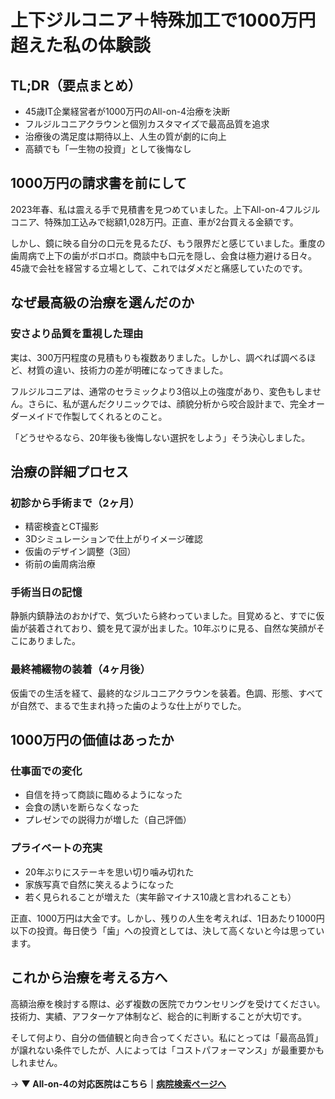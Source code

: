 # 上下ジルコニア＋特殊加工で1000万円超えた私の体験談

## TL;DR（要点まとめ）
- 45歳IT企業経営者が1000万円のAll-on-4治療を決断
- フルジルコニアクラウンと個別カスタマイズで最高品質を追求
- 治療後の満足度は期待以上、人生の質が劇的に向上
- 高額でも「一生物の投資」として後悔なし

## 1000万円の請求書を前にして

2023年春、私は震える手で見積書を見つめていました。上下All-on-4フルジルコニア、特殊加工込みで総額1,028万円。正直、車が2台買える金額です。

しかし、鏡に映る自分の口元を見るたび、もう限界だと感じていました。重度の歯周病で上下の歯がボロボロ。商談中も口元を隠し、会食は極力避ける日々。45歳で会社を経営する立場として、これではダメだと痛感していたのです。

## なぜ最高級の治療を選んだのか

### 安さより品質を重視した理由
実は、300万円程度の見積もりも複数ありました。しかし、調べれば調べるほど、材質の違い、技術力の差が明確になってきました。

フルジルコニアは、通常のセラミックより3倍以上の強度があり、変色もしません。さらに、私が選んだクリニックでは、顔貌分析から咬合設計まで、完全オーダーメイドで作製してくれるとのこと。

「どうせやるなら、20年後も後悔しない選択をしよう」そう決心しました。

## 治療の詳細プロセス

### 初診から手術まで（2ヶ月）
- 精密検査とCT撮影
- 3Dシミュレーションで仕上がりイメージ確認
- 仮歯のデザイン調整（3回）
- 術前の歯周病治療

### 手術当日の記憶
静脈内鎮静法のおかげで、気づいたら終わっていました。目覚めると、すでに仮歯が装着されており、鏡を見て涙が出ました。10年ぶりに見る、自然な笑顔がそこにありました。

### 最終補綴物の装着（4ヶ月後）
仮歯での生活を経て、最終的なジルコニアクラウンを装着。色調、形態、すべてが自然で、まるで生まれ持った歯のような仕上がりでした。

## 1000万円の価値はあったか

### 仕事面での変化
- 自信を持って商談に臨めるようになった
- 会食の誘いを断らなくなった
- プレゼンでの説得力が増した（自己評価）

### プライベートの充実
- 20年ぶりにステーキを思い切り噛み切れた
- 家族写真で自然に笑えるようになった
- 若く見られることが増えた（実年齢マイナス10歳と言われることも）

正直、1000万円は大金です。しかし、残りの人生を考えれば、1日あたり1000円以下の投資。毎日使う「歯」への投資としては、決して高くないと今は思っています。

## これから治療を考える方へ

高額治療を検討する際は、必ず複数の医院でカウンセリングを受けてください。技術力、実績、アフターケア体制など、総合的に判断することが大切です。

そして何より、自分の価値観と向き合ってください。私にとっては「最高品質」が譲れない条件でしたが、人によっては「コストパフォーマンス」が最重要かもしれません。

→ **▼ All-on-4の対応医院はこちら｜[病院検索ページへ](/hospitals/)**